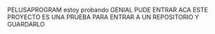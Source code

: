 PELUSAPROGRAM
estoy probando GENIAL PUDE ENTRAR ACA
ESTE PROYECTO ES UNA PRUEBA PARA ENTRAR A UN REPOSITORIO Y GUARDARLO
